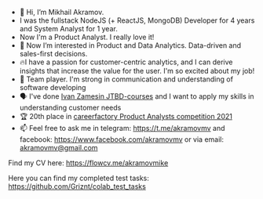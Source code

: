 - 👋 Hi, I’m Mikhail Akramov.
- I was the fullstack NodeJS (+ ReactJS, MongoDB) Developer for 4 years and System Analyst for 1 year.
- Now I'm a Product Analyst. I really love it!
- 👀 Now I’m interested in Product and Data Analytics. Data-driven and sales-first decisions.
- 🔥I have a passion for customer-centric analytics, and I can derive insights that increase the value for the user. I'm so excited about my job!
- 🤝 Team player. I'm strong in communication and understanding of software developing
- 🗣 I've done [Ivan Zamesin JTBD-courses](https://cert.custdev.zamesin.me/rec6ymlXIGs37Ii5P) and I want to apply my skills in understanding customer needs
- 🏆 20th place in [careerfactory Product Analysts competition 2021](https://contest.careerfactory.ru/contest_inside/1618853698875x612895580932538400)
- 📫 Feel free to ask me in telegram: https://t.me/akramovmv and facebook: https://www.facebook.com/akramovmv or via email: akramovmv@gmail.com

Find my CV here: https://flowcv.me/akramovmike

Here you can find my completed test tasks: https://github.com/Griznt/colab_test_tasks
